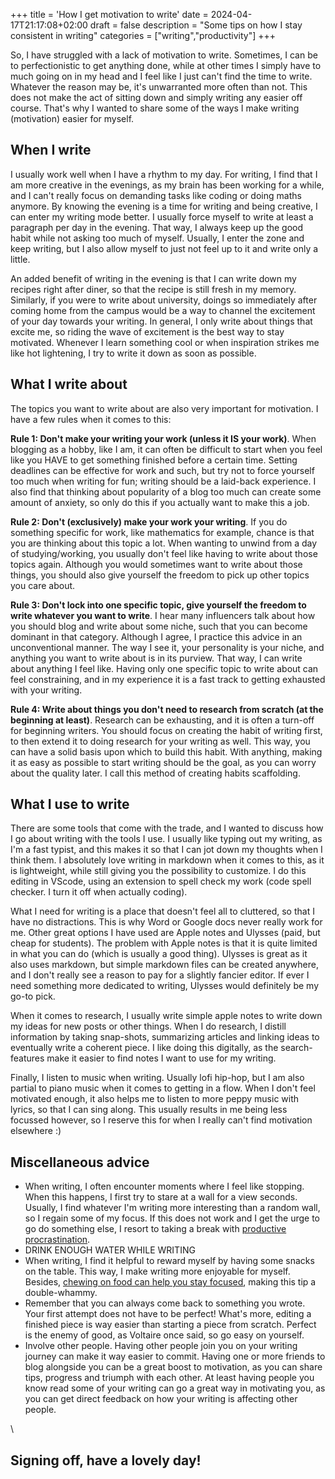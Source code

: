 +++
title = 'How I get motivation to write'
date = 2024-04-17T21:17:08+02:00
draft = false
description = "Some tips on how I stay consistent in writing"
categories = ["writing","productivity"]
+++

So, I have struggled with a lack of motivation to write. Sometimes, I can be to perfectionistic to get anything done, while at other times I simply have to much going on in my head and I feel like I just can't find the time to write. Whatever the reason may be, it's unwarranted more often than not. This does not make the act of sitting down and simply writing any easier off course. That's why I wanted to share some of the ways I make writing (motivation) easier for myself. 


## When I write

I usually work well when I have a rhythm to my day. For writing, I find that I am more creative in the evenings, as my brain has been working for a while, and I can't really focus on demanding tasks like coding or doing maths anymore. By knowing the evening is a time for writing and being creative, I can enter my writing mode better. I usually force myself to write at least a paragraph per day in the evening. That way, I always keep up the good habit while not asking too much of myself. Usually, I enter the zone and keep writing, but I also allow myself to just not feel up to it and write only a little. 

An added benefit of writing in the evening is that I can write down my recipes right after diner, so that the recipe is still fresh in my memory. Similarly, if you were to write about university, doings so immediately after coming home from the campus would be a way to channel the excitement of your day towards your writing. In general, I only write about things that excite me, so riding the wave of excitement is the best way to stay motivated. Whenever I learn something cool or when inspiration strikes me like hot lightening, I try to write it down as soon as possible.

## What I write about

The topics you want to write about are also very important for motivation. I have a few rules when it comes to this:

**Rule 1: Don't make your writing your work (unless it IS your work)**. When blogging as a hobby, like I am, it can often be difficult to start when you feel like you HAVE to get something finished before a certain time. Setting deadlines can be effective for work and such, but try not to force yourself too much when writing for fun; writing should be a laid-back experience. I also find that thinking about popularity of a blog too much can create some amount of anxiety, so only do this if you actually want to make this a job. 


**Rule 2: Don't (exclusively) make your work your writing**. If you do something specific for work, like mathematics for example, chance is that you are thinking about this topic a lot. When wanting to unwind from a day of studying/working, you usually don't feel like having to write about those topics again. Although you would sometimes want to write about those things, you should also give yourself the freedom to pick up other topics you care about. 


**Rule 3: Don't lock into one specific topic, give yourself the freedom to write whatever you want to write**. I hear many influencers talk about how you should blog and write about some niche, such that you can become dominant in that category. Although I agree, I practice this advice in an unconventional manner. The way I see it, your personality is your niche, and anything you want to write about is in its purview. That way, I can write about anything I feel like. Having only one specific topic to write about can feel constraining, and in my experience it is a fast track to getting exhausted with your writing. 


**Rule 4: Write about things you don't need to research from scratch (at the beginning at least)**. Research can be exhausting, and it is often a turn-off for beginning writers. You should focus on creating the habit of writing first, to then extend it to doing research for your writing as well. This way, you can have a solid basis upon which to build this habit. With anything, making it as easy as possible to start writing should be the goal, as you can worry about the quality later. I call this method of creating habits scaffolding. 


## What I use to write

There are some tools that come with the trade, and I wanted to discuss how I go about writing with the tools I use. I usually like typing out my writing, as I'm a fast typist, and this makes it so that I can jot down my thoughts when I think them. I absolutely love writing in markdown when it comes to this, as it is lightweight, while still giving you the possibility to customize. I do this editing in VScode, using an extension to spell check my work (code spell checker. I turn it off when actually coding). 

What I need for writing is a place that doesn't feel all to cluttered, so that I have no distractions. This is why Word or Google docs never really work for me. Other great options I have used are Apple notes and Ulysses (paid, but cheap for students). The problem with Apple notes is that it is quite limited in what you can do (which is usually a good thing). Ulysses is great as it also uses markdown, but simple markdown files can be created anywhere, and I don't really see a reason to pay for a slightly fancier editor. If ever I need something more dedicated to writing, Ulysses would definitely be my go-to pick. 

When it comes to research, I usually write simple apple notes to write down my ideas for new posts or other things. When I do research, I distill information by taking snap-shots, summarizing articles and linking ideas to eventually write a coherent piece. I like doing this digitally, as the search-features make it easier to find notes I want to use for my writing. 

Finally, I listen to music when writing. Usually lofi hip-hop, but I am also partial to piano music when it comes to getting in a flow. When I don't feel motivated enough, it also helps me to listen to more peppy music with lyrics, so that I can sing along. This usually results in me being less focussed however, so I reserve this for when I really can't find motivation elsewhere :)

## Miscellaneous advice

* When writing, I often encounter moments where I feel like stopping. When this happens, I first try to stare at a wall for a view seconds. Usually, I find whatever I'm writing more interesting than a random wall, so I regain some of my focus. If this does not work and I get the urge to go do something else, I resort to taking a break with [productive procrastination](https://paulstapel.github.io/productive-procrastination/). 
* DRINK ENOUGH WATER WHILE WRITING
* When writing, I find it helpful to reward myself by having some snacks on the table. This way, I make writing more enjoyable for myself. Besides, [chewing on food can help you stay focused](https://www.ncbi.nlm.nih.gov/pmc/articles/PMC4449949/), making this tip a double-whammy.
* Remember that you can always come back to something you wrote. Your first attempt does not have to be perfect! What's more, editing a finished piece is way easier than starting a piece from scratch. Perfect is the enemy of good, as Voltaire once said, so go easy on yourself. 
* Involve other people. Having other people join you on your writing journey can make it way easier to commit. Having one or more friends to blog alongside you can be a great boost to motivation, as you can share tips, progress and triumph with each other. At least having people you know read some of your writing can go a great way in motivating you, as you can get direct feedback on how your writing is affecting other people.

\
## Signing off, have a lovely day!